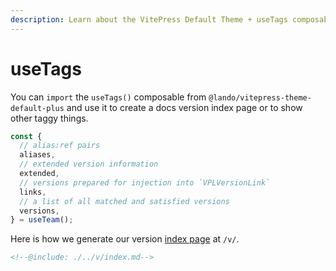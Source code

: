 ```yaml
---
description: Learn about the VitePress Default Theme + useTags composable.
---
```


# useTags

You can `import` the `useTags()` composable from `@lando/vitepress-theme-default-plus` and use it to create a docs version index page or to show other taggy things.

```js
const {
  // alias:ref pairs
  aliases,
  // extended version information
  extended,
  // versions prepared for injection into `VPLVersionLink`
  links,
  // a list of all matched and satisfied versions
  versions,
} = useTeam();
```

Here is how we generate our version [index page](/v/) at `/v/`.

```md
<!--@include: ./../v/index.md-->
```
